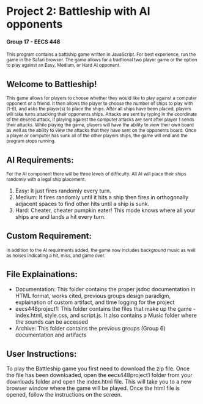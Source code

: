 # Project 2: Battleship with AI opponents
<h4> Group 17 - EECS 448</h4>
<small> This program contains a battlship game written in JavaScript. For best experience, run the game in the Safari browser. The game allows for a tradtional two player game or the option to play against an Easy, Medium, or Hard AI opponent. </small>
<h2> Welcome to Battleship!</h2>
<small> This game allows for players to choose whether they would like to play against a computer opponent or a friend. It then allows the player to choose the number of ships to play with (1-6), and asks the player(s) to place the ships. After all ships have been placed, players will take turns attacking their opponents ships. Attacks are sent by typing in the coordinate of the desired attack, if playing against the computer attacks are sent after player 1 sends their attacks. While playing the game, players will have the ability to view their own board as well as the ability to view the attacks that they have sent on the opponents board. Once a player or computer has sunk all of the other players ships, the game will end and the program stops running.</small>
<h2> AI Requirements:</h2>
<small> For the AI component there will be three levels of difficulty. All AI will place their ships randomly with a legal ship placement.</small>
<ol><li>Easy: It just fires randomly every turn.</li>
  <li>Medium: It fires randomly until it hits a ship then fires in orthogonally adjacent spaces to find other hits until a ship is sunk.</li>
  <li>Hard: Cheater, cheater pumpkin eater! This mode knows where all your ships are and lands a hit every turn.</li></ol>

<h2> Custom Requirement:</h2>
<small> In addition to the AI requirments added, the game now includes background music as well as noises indicating a hit, miss, and game over.</small>

<h2>File Explainations:</h2>
<ul>
  <li>Documentation: This folder contains the proper jsdoc documentation in HTML format, works cited, previous groups design paradigm, explaination of custom artifact, and time logging for the project</li>
  <li>eecs448project1: This folder contains the files that make up the game - index.html, style.css, and script.js. It also contains a Music folder where the sounds can be accessed</li>
  <li>Archive: This folder contains the previous groups (Group 6) documentation and artifacts</li></ul>

<h2>User Instructions:</h2>
To play the Battleship game you first need to download the zip file. Once the file has been downloaded, open the eecs448project1 folder from your downloads folder and open the index.html file. This will take you to a new browser window where the game will be played. Once the html file is opened, follow the instructions on the screen.



